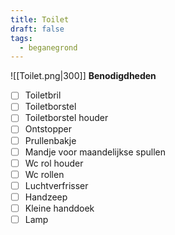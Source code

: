 ```yaml
---
title: Toilet
draft: false
tags:
  - beganegrond
---
```

![[Toilet.png|300]]
**Benodigdheden**
- [ ] Toiletbril
- [ ] Toiletborstel
- [ ] Toiletborstel houder
- [ ] Ontstopper
- [ ] Prullenbakje
- [ ] Mandje voor maandelijkse spullen
- [ ] Wc rol houder
- [ ] Wc rollen
- [ ] Luchtverfrisser
- [ ] Handzeep
- [ ] Kleine handdoek
- [ ] Lamp